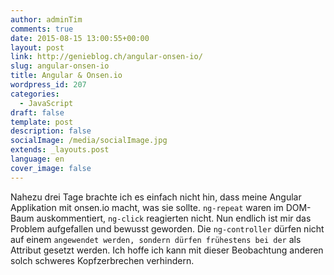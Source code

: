 ```yaml
---
author: adminTim
comments: true
date: 2015-08-15 13:00:55+00:00
layout: post
link: http://genieblog.ch/angular-onsen-io/
slug: angular-onsen-io
title: Angular & Onsen.io
wordpress_id: 207
categories:
  - JavaScript
draft: false
template: post
description: false
socialImage: /media/socialImage.jpg
extends: _layouts.post
language: en
cover_image: false
---
```


Nahezu drei Tage brachte ich es einfach nicht hin, dass meine Angular Applikation mit onsen.io macht, was sie sollte. `ng-repeat` waren im DOM-Baum auskommentiert, `ng-click` reagierten nicht. 
Nun endlich ist mir das Problem aufgefallen und bewusst geworden. Die `ng-controller` dürfen nicht auf einem `` angewendet werden, sondern dürfen frühestens bei der `` als Attribut gesetzt werden. Ich hoffe ich kann mit dieser Beobachtung anderen solch schweres Kopfzerbrechen verhindern.
